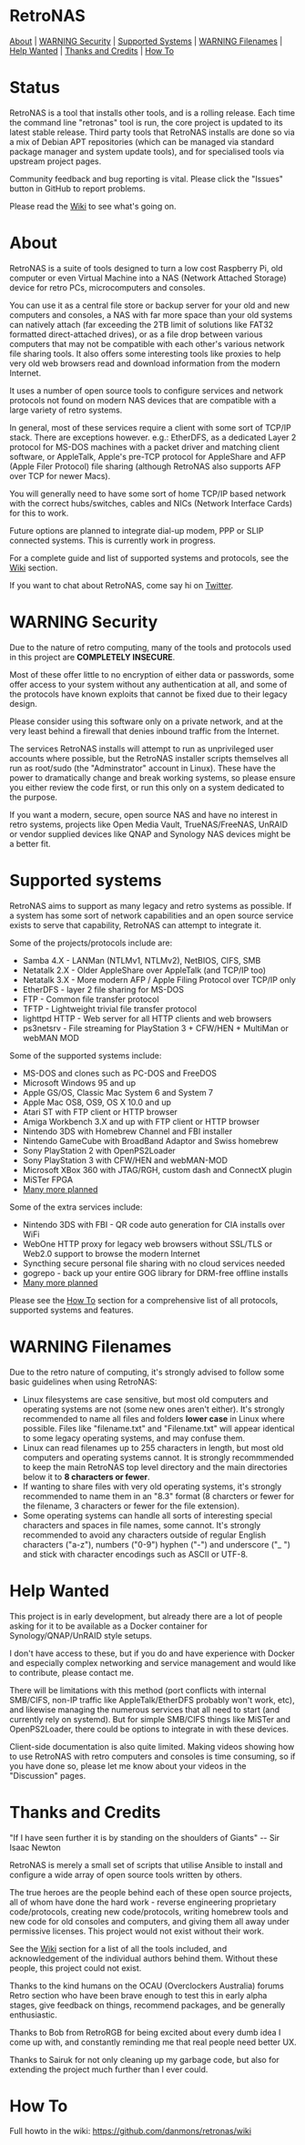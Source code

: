 # RetroNAS

[About](#About) | [WARNING Security](#WARNING-Security) | [Supported Systems](#Supported-Systems) | [WARNING Filenames](#WARNING-Filenames) | [Help Wanted](#Help-Wanted) | [Thanks and Credits](#Thanks-and-Credits) | [How To](#How-To) 

# Status

RetroNAS is a tool that installs other tools, and is a rolling release.  Each time the command line "retronas" tool is run, the core project is updated to its latest stable release.  Third party tools that RetroNAS installs are done so via a mix of Debian APT repositories (which can be managed via standard package manager and system update tools), and for specialised tools via upstream project pages. 

Community feedback and bug reporting is vital. Please click the "Issues" button in GitHub to report problems. 

Please read the [Wiki](https://github.com/danmons/retronas/wiki) to see what's going on.

# About

RetroNAS is a suite of tools designed to turn a low cost Raspberry Pi, old computer or even Virtual Machine into a NAS (Network Attached Storage) device for retro PCs, microcomputers and consoles.

You can use it as a central file store or backup server for your old and new computers and consoles, a NAS with far more space than your old systems can natively attach (far exceeding the 2TB limit of solutions like FAT32 formatted direct-attached drives), or as a file drop between various computers that may not be compatible with each other's various network file sharing tools. It also offers some interesting tools like proxies to help very old web browsers read and download information from the modern Internet. 

It uses a number of open source tools to configure services and network protocols not found on modern NAS devices that are compatible with a large variety of retro systems.

In general, most of these services require a client with some sort of TCP/IP stack. There are exceptions however. e.g.: EtherDFS, as a dedicated Layer 2 protocol for MS-DOS machines with a packet driver and matching client software, or AppleTalk, Apple's pre-TCP protocol for AppleShare and AFP (Apple Filer Protocol) file sharing (although RetroNAS also supports AFP over TCP for newer Macs). 

You will generally need to have some sort of home TCP/IP based network with the correct hubs/switches, cables and NICs (Network Interface Cards) for this to work. 

Future options are planned to integrate dial-up modem, PPP or SLIP connected systems.  This is currently work in progress.

For a complete guide and list of supported systems and protocols, see the [Wiki](https://github.com/danmons/retronas/wiki) section.

If you want to chat about RetroNAS, come say hi on [Twitter](https://twitter.com/_daemons).

# WARNING Security

Due to the nature of retro computing, many of the tools and protocols used in this project are **COMPLETELY INSECURE**.

Most of these offer little to no encryption of either data or passwords, some offer access to your system without any authentication at all, and some of the protocols have known exploits that cannot be fixed due to their legacy design.

Please consider using this software only on a private network, and at the very least behind a firewall that denies inbound traffic from the Internet.

The services RetroNAS installs will attempt to run as unprivileged user accounts where possible, but the RetroNAS installer scripts themselves all run as root/sudo (the "Adminstrator" account in Linux). These have the power to dramatically change and break working systems, so please ensure you either review the code first, or run this only on a system dedicated to the purpose.

If you want a modern, secure, open source NAS and have no interest in retro systems, projects like Open Media Vault, TrueNAS/FreeNAS, UnRAID or vendor supplied devices like QNAP and Synology NAS devices might be a better fit.

# Supported systems

RetroNAS aims to support as many legacy and retro systems as possible. If a system has some sort of network capabilities and an open source service exists to serve that capability, RetroNAS can attempt to integrate it.

Some of the projects/protocols include are:
* Samba 4.X - LANMan (NTLMv1, NTLMv2), NetBIOS, CIFS, SMB
* Netatalk 2.X - Older AppleShare over AppleTalk (and TCP/IP too)
* Netatalk 3.X - More modern AFP / Apple Filing Protocol over TCP/IP only
* EtherDFS - layer 2 file sharing for MS-DOS
* FTP - Common file transfer protocol
* TFTP - Lightweight trivial file transfer protocol
* lighttpd HTTP - Web server for all HTTP clients and web browsers
* ps3netsrv - File streaming for PlayStation 3 + CFW/HEN + MultiMan or webMAN MOD

Some of the supported systems include:
* MS-DOS and clones such as PC-DOS and FreeDOS
* Microsoft Windows 95 and up
* Apple GS/OS, Classic Mac System 6 and System 7
* Apple Mac OS8, OS9, OS X 10.0 and up
* Atari ST with FTP client or HTTP browser
* Amiga Workbench 3.X and up with FTP client or HTTP browser
* Nintendo 3DS with Homebrew Channel and FBI installer
* Nintendo GameCube with BroadBand Adaptor and Swiss homebrew
* Sony PlayStation 2 with OpenPS2Loader
* Sony PlayStation 3 with CFW/HEN and webMAN-MOD
* Microsoft XBox 360 with JTAG/RGH, custom dash and ConnectX plugin
* MiSTer FPGA
* [Many more planned](https://github.com/danmons/retronas/blob/main/IDEAS.md)

Some of the extra services include:
* Nintendo 3DS with FBI - QR code auto generation for CIA installs over WiFi
* WebOne HTTP proxy for legacy web browsers without SSL/TLS or Web2.0 support to browse the modern Internet
* Syncthing secure personal file sharing with no cloud services needed
* gogrepo - back up your entire GOG library for DRM-free offline installs
* [Many more planned](https://github.com/danmons/retronas/blob/main/IDEAS.md)

Please see the [How To](#How-To) section for a comprehensive list of all protocols, supported systems and features.

# WARNING Filenames

Due to the retro nature of computing, it's strongly advised to follow some basic guidelines when using RetroNAS:

* Linux filesystems are case sensitive, but most old computers and operating systems are not (some new ones aren't either). It's strongly recommended to name all files and folders **lower case** in Linux where possible. Files like "filename.txt" and "Filename.txt" will appear identical to some legacy operating systems, and may confuse them. 
* Linux can read filenames up to 255 characters in length, but most old computers and operating systems cannot.  It is strongly recommmended to keep the main RetroNAS top level directory and the main directories below it to **8 characters or fewer**. 
* If wanting to share files with very old operating systems, it's strongly recommended to name them in an "8.3" format (8 charcters or fewer for the filename, 3 characters or fewer for the file extension). 
* Some operating systems can handle all sorts of interesting special characters and spaces in file names, some cannot.  It's strongly recommended to avoid any characters outside of regular English characters ("a-z"), numbers ("0-9") hyphen ("-") and underscore ("_ ") and stick with character encodings such as ASCII or UTF-8.

# Help Wanted

This project is in early development, but already there are a lot of people asking for it to be available as a Docker container for Synology/QNAP/UnRAID style setups.

I don't have access to these, but if you do and have experience with Docker and especially complex networking and service management and would like to contribute, please contact me.

There will be limitations with this method (port conflicts with internal SMB/CIFS, non-IP traffic like AppleTalk/EtherDFS probably won't work, etc), and likewise managing the numerous services that all need to start (and currently rely on systemd).  But for simple SMB/CIFS things like MiSTer and OpenPS2Loader, there could be options to integrate in with these devices.

Client-side documentation is also quite limited.  Making videos showing how to use RetroNAS with retro computers and consoles is time consuming, so if you have done so, please let me know about your videos in the "Discussion" pages.

# Thanks and Credits

"If I have seen further it is by standing on the shoulders of Giants" -- Sir Isaac Newton

RetroNAS is merely a small set of scripts that utilise Ansible to install and configure a wide array of open source tools written by others.

The true heroes are the people behind each of these open source projects, all of whom have done the hard work - reverse engineering proprietary code/protocols, creating new code/protocols, writing homebrew tools and new code for old consoles and computers, and giving them all away under permissive licenses.  This project would not exist without their work. 

See the [Wiki](https://github.com/danmons/retronas/wiki) section for a list of all the tools included, and acknowledgement of the individual authors behind them. Without these people, this project could not exist.

Thanks to the kind humans on the OCAU (Overclockers Australia) forums Retro section who have been brave enough to test this in early alpha stages, give feedback on things, recommend packages, and be generally enthusiastic.

Thanks to Bob from RetroRGB for being excited about every dumb idea I come up with, and constantly reminding me that real people need better UX. 

Thanks to Sairuk for not only cleaning up my garbage code, but also for extending the project much further than I ever could. 

# How To

Full howto in the wiki: https://github.com/danmons/retronas/wiki
